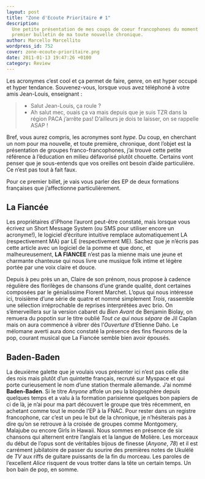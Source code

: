 ```yaml
---
layout: post
title: "Zone d'Ecoute Prioritaire # 1"
description:
  Une petite présentation de mes coups de coeur francophones du moment pour mon
  premier bulletin de ma toute nouvelle chronique.
author: Marcello Marcellito
wordpress_id: 752
cover: zone-ecoute-prioritaire.png
date: 2011-01-13 19:47:26 +0100
category: Review
---
```


Les acronymes c’est cool et ça permet de faire, genre, on est hyper occupé et
hyper tendance. Souvenez-vous, lorsque vous avez téléphoné à votre amis
Jean-Louis, enseignant :

> - Salut Jean-Louis, ça roule ?
> - Ah salut mec, ouais ça va mais depuis que je suis TZR dans la région PACA
>   j’arrête pas! D’ailleurs je dois te laisser, on se rappelle ASAP !

Bref, vous aurez compris, les acronymes sont _hype_. Du coup, en cherchant un
nom pour ma nouvelle, et toute première, chronique, dont l’objet est la
présentation de groupes franco-francophones, j’ai trouvé cette petite référence
à l’éducation en milieu défavorisé plutôt chouette. Certains vont penser que je
sous-entends que vos oreilles ont besoin d’aide particulière. Ce n’est pas tout
à fait faux.

Pour ce premier billet, je vais vous parler des EP de deux formations françaises
que j’affectionne particulièrement.

## La Fiancée

Les propriétaires d’iPhone l’auront peut-être constaté, mais lorsque vous
écrivez un Short Message System (ou SMS pour utiliser encore un acronyme!), le
logiciel d’écriture intuitive remplace automatiquement LA (respectivement MA)
par LE (respectivement ME). Sachez que je n’écris pas cette article avec un
logiciel de la pomme et que donc, et malheureusement, **LA FIANCEE** n’est pas
la mienne mais une jeune et charmante chanteuse qui nous livre une musique folk
intime et légère portée par une voix claire et douce.

Depuis à peu près un an, Claire de son prénom, nous propose à cadence régulière
des florilèges de chansons d’une grande qualité, dont certaines composées par le
génialissime Florent Marchet. L’opus qui nous intéresse ici, troisième d’une
série de quatre et nommé simplement _Trois_, rassemble une sélection
irréprochable de reprises interprétées avec brio. On s’émerveillera sur la
version cabaret du _Bien Avant_ de Benjamin Biolay, on remuera du popotin sur le
titre oublié _Tout ce qui nous sépare_ de Jil Caplan mais on aura commencé à
vibrer dès l’_Ouverture_ d’Etienne Daho. Le mélomane averti aura donc constaté
la présence des fins fleurons de la pop, courant musical que La Fiancée semble
bien avoir épousés.

## Baden-Baden

La deuxième galette que je voulais vous présenter ici n’est pas celle dite des
rois mais plutôt d’un quintette français, recruté sur Myspace et qui porte
curieusement le nom d’une station thermale allemande. J’ai nommé
**Baden-Baden**. Si le titre _Anyone_ affole un peu la blogosphère depuis
quelques temps et a valu à la formation parisienne quelques bon papiers de ci de
là, je n’ai pour ma part découvert le groupe que très récemment, en achetant
comme tout le monde l’EP à la FNAC. Pour rester dans un registre francophone,
car c’est un peu le but de la chronique, je n’hésiterais pas à dire qu’on se
retrouve à la croisée de groupes comme Montgomery, Malajube ou encore Girls in
Hawaii. Nous sommes en présence de six chansons qui alternent entre l’anglais et
la langue de Molière. Les morceaux du début de l’opus sont de véritables bijous
de finesse (_Anyone_, _78_) et il est carrément jubilatoire de passer du sourire
des premières notes de Ukulélé de _TV_ aux riffs de guitare puissants de la fin
du morceau. Les paroles de l’excellent _Alice_ risquent de vous trotter dans la
tête un certain temps. Un bon bain de pop, en somme.

